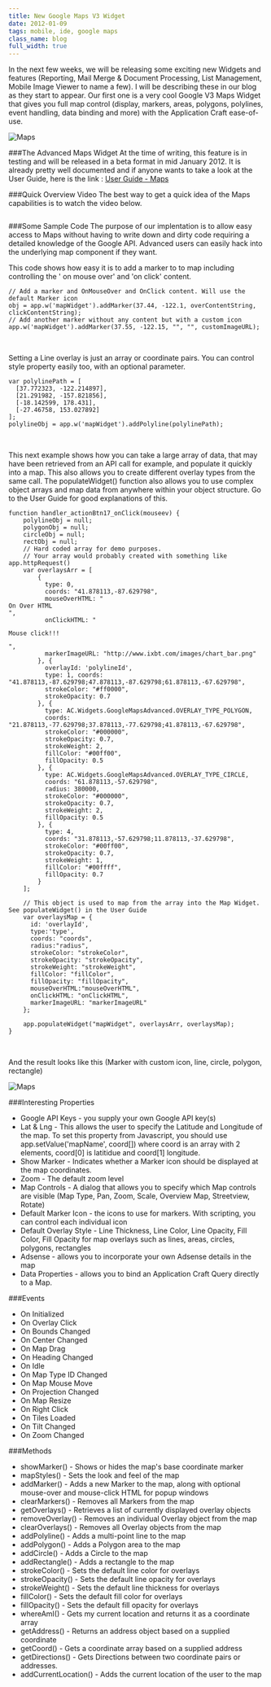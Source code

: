 ```yaml
---
title: New Google Maps V3 Widget
date: 2012-01-09
tags: mobile, ide, google maps
class_name: blog
full_width: true
---
```


In the next few weeks, we will be releasing some exciting new Widgets and features (Reporting, Mail Merge & Document Processing, List Management, Mobile Image Viewer to name a few). I will be describing these in our blog as they start to appear. Our first one is a very cool Google V3 Maps Widget that gives you full map control (display, markers, areas, polygons, polylines, event handling, data binding and more) with the Application Craft ease-of-use.

![Maps](/img/blog/maps0.png "Google maps")

###The Advanced Maps Widget
At the time of writing, this feature is in testing and will be released in a beta format in mid January 2012. It is already pretty well documented and if anyone wants to take a look at the User Guide, here is the link : <a href="http://www.applicationcraft.com/revisions/current/docs/user-guide/index.html?google_v3_maps_widget.htm" target="_blank">User Guide - Maps</a>

###Quick Overview Video
The best way to get a quick idea of the Maps capabilities is to watch the video below.

<a target="_blank"  href="http://www.youtube.com/v/itxUNWlFuuk?autoplay=1&amp;hd=1&amp;fs=1&amp;showsearch=0&amp;rel=0&amp;" title="AC Maps Widget"><img alt="" src="/img/blog/maps1.png" /></a>


###Some Sample Code
The purpose of our implentation is to allow easy access to Maps without having to write down and dirty code requiring a detailed knowledge of the Google API. Advanced users can easily hack into the underlying map component if they want.

This code shows how easy it is to add a marker to to map including controlling the ' on mouse over' and 'on click' content.
<pre><code>// Add a marker and OnMouseOver and OnClick content. Will use the default Marker icon
obj = app.w('mapWidget').addMarker(37.44, -122.1, overContentString, clickContentString);
// Add another marker without any content but with a custom icon
app.w('mapWidget').addMarker(37.55, -122.15, "", "", customImageURL);
</code></pre></br>

Setting a Line overlay is just an array or coordinate pairs. You can control style property easily too, with an optional parameter.
<pre><code>var polylinePath = [
  [37.772323, -122.214897],
  [21.291982, -157.821856],
  [-18.142599, 178.431],
  [-27.46758, 153.027892]
];
polylineObj = app.w('mapWidget').addPolyline(polylinePath);
</code></pre></br>

This next example shows how you can take a large array of data, that may have been retrieved from an API call for example, and populate it quickly into a map. This also allows you to create different overlay types from the same call. The populateWidget() function also allows you to use complex object arrays and map data from anywhere within your object structure. Go to the User Guide for good explanations of this.

<pre><code>function handler_actionBtn17_onClick(mouseev) {
    polylineObj = null;
    polygonObj = null;
    circleObj = null;
    rectObj = null;
    // Hard coded array for demo purposes.
    // Your array would probably created with something like app.httpRequest()
    var overlaysArr = [
        {
          type: 0,
          coords: "41.878113,-87.629798",
          mouseOverHTML: "<div>On Over HTML</div>",
          onClickHTML: "<p>Mouse click!!!</p>",
          markerImageURL: "http://www.ixbt.com/images/chart_bar.png"
        }, {
          overlayId: 'polylineId',
          type: 1, coords: "41.878113,-87.629798;47.878113,-87.629798;61.878113,-67.629798",
          strokeColor: "#ff0000",
          strokeOpacity: 0.7
        }, {
          type: AC.Widgets.GoogleMapsAdvanced.OVERLAY_TYPE_POLYGON,
          coords: "21.878113,-77.629798;37.878113,-77.629798;41.878113,-67.629798",
          strokeColor: "#000000",
          strokeOpacity: 0.7,
          strokeWeight: 2,
          fillColor: "#00ff00",
          fillOpacity: 0.5
        }, {
          type: AC.Widgets.GoogleMapsAdvanced.OVERLAY_TYPE_CIRCLE,
          coords: "61.878113,-57.629798",
          radius: 380000,
          strokeColor: "#000000",
          strokeOpacity: 0.7,
          strokeWeight: 2,
          fillOpacity: 0.5
        }, {
          type: 4,
          coords: "31.878113,-57.629798;11.878113,-37.629798",
          strokeColor: "#00ff00",
          strokeOpacity: 0.7,
          strokeWeight: 1,
          fillColor: "#00ffff",
          fillOpacity: 0.7
        }
    ];

    // This object is used to map from the array into the Map Widget. See populateWidget() in the User Guide
    var overlaysMap = {
      id: 'overlayId', 
      type:'type',
      coords: "coords",
      radius:"radius",
      strokeColor: "strokeColor",
      strokeOpacity: "strokeOpacity",
      strokeWeight: "strokeWeight",
      fillColor: "fillColor",
      fillOpacity: "fillOpacity",
      mouseOverHTML:"mouseOverHTML",
      onClickHTML: "onClickHTML",
      markerImageURL: "markerImageURL"
    };

    app.populateWidget("mapWidget", overlaysArr, overlaysMap);
}</code></pre></br>

And the result looks like this (Marker with custom icon, line, circle, polygon, rectangle)

![Maps](/img/blog/maps2.png "Google maps") 


###Interesting Properties

 - Google API Keys - you supply your own Google API key(s)
 - Lat &amp; Lng - This allows the user to specify the Latitude and Longitude of the map. To set this property from Javascript, you should use app.setValue('mapName', coord[]) where coord is an array with 2 elements, coord[0] is latitidue and coord[1] longitude.
 - Show Marker - Indicates whether a Marker icon should be displayed at the map coordinates.
 - Zoom - The default zoom level
 - Map Controls - A dialog that allows you to specify which Map controls are visible (Map Type, Pan, Zoom, Scale, Overview Map, Streetview, Rotate)
 - Default Marker Icon - the icons to use for markers. With scripting, you can control each individual icon
 - Default Overlay Style - Line Thickness, Line Color, Line Opacity, Fill Color, Fill Opacity for map overlays such as lines, areas, circles, polygons, rectangles
 - Adsense - allows you to incorporate your own Adsense details in the map
 - Data Properties - allows you to bind an Application Craft Query directly to a Map.

###Events

 - On Initialized
 - On Overlay Click
 - On Bounds Changed
 - On Center Changed
 - On Map Drag
 - On Heading Changed
 - On Idle
 - On Map Type ID Changed
 - On Map Mouse Move
 - On Projection Changed
 - On Map Resize
 - On Right Click
 - On Tiles Loaded
 - On Tilt Changed
 - On Zoom Changed

###Methods

 - showMarker() - Shows or hides the map's base coordinate marker
 - mapStyles() - Sets the look and feel of the map
 - addMarker() - Adds a new Marker to the map, along with optional mouse-over and mouse-click HTML for popup windows
 - clearMarkers() - Removes all Markers from the map
 - getOverlays() - Retrieves a list of currently displayed overlay objects
 - removeOverlay() - Removes an individual Overlay object from the map
 - clearOverlays() - Removes all Overlay objects from the map
 - addPolyline() - Adds a multi-point line to the map
 - addPolygon() - Adds a Polygon area to the map
 - addCircle() - Adds a Circle to the map
 - addRectangle() - Adds a rectangle to the map
 - strokeColor() - Sets the default line color for overlays
 - strokeOpacity() - Sets the default line opacity for overlays
 - strokeWeight() - Sets the default line thickness for overlays
 - fillColor() - Sets the default fill color for overlays
 - fillOpacity() - Sets the default fill opacity for overlays
 - whereAmI() - Gets my current location and returns it as a coordinate array
 - getAddress() - Returns an address object based on a supplied coordinate
 - getCoord() - Gets a coordinate array based on a supplied address
 - getDirections() - Gets Directions between two coordinate pairs or addresses.
 - addCurrentLocation() - Adds the current location of the user to the map

